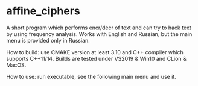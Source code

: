 # affine_ciphers
A short program which performs encr/decr of text and can try to hack text by using frequency analysis. 
Works with English and Russian, but the main menu is provided only in Russian.

How to build: use CMAKE version at least 3.10 and C++ compiler which supports C++11/14. 
Builds are tested under VS2019 & Win10 and CLion & MacOS.

How to use: run executable, see the following main menu and use it.